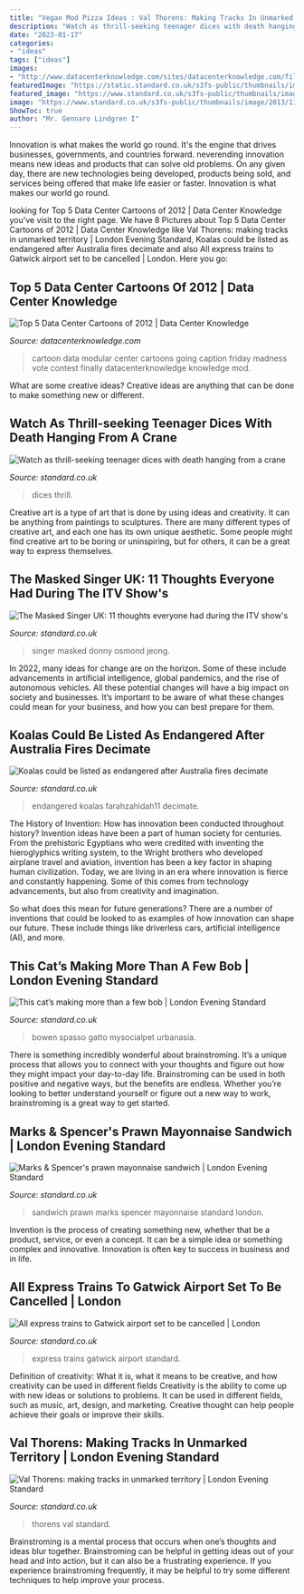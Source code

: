 ```yaml
---
title: "Vegan Mod Pizza Ideas : Val Thorens: Making Tracks In Unmarked Territory"
description: "Watch as thrill-seeking teenager dices with death hanging from a crane"
date: "2023-01-17"
categories:
- "ideas"
tags: ["ideas"]
images:
- "http://www.datacenterknowledge.com/sites/datacenterknowledge.com/files/wp-content/uploads/2012/05/green-mod.jpg"
featuredImage: "https://static.standard.co.uk/s3fs-public/thumbnails/image/2020/01/03/10/the-masked-singer-ep1-04.jpg"
featured_image: "https://www.standard.co.uk/s3fs-public/thumbnails/image/2014/10/09/18/James%20Bowen.jpg"
image: "https://www.standard.co.uk/s3fs-public/thumbnails/image/2013/11/27/13/gatex.jpg"
ShowToc: true
author: "Mr. Gennaro Lindgren I"
---
```



Innovation is what makes the world go round. It's the engine that drives businesses, governments, and countries forward. neverending innovation means new ideas and products that can solve old problems. On any given day, there are new technologies being developed, products being sold, and services being offered that make life easier or faster. Innovation is what makes our world go round.

	

		
looking for Top 5 Data Center Cartoons of 2012 | Data Center Knowledge you've visit to the right page. We have 8 Pictures about Top 5 Data Center Cartoons of 2012 | Data Center Knowledge like Val Thorens: making tracks in unmarked territory | London Evening Standard, Koalas could be listed as endangered after Australia fires decimate and also All express trains to Gatwick airport set to be cancelled | London. Here you go:
		
    
## Top 5 Data Center Cartoons Of 2012 | Data Center Knowledge

<img loading=lazy src="http://www.datacenterknowledge.com/sites/datacenterknowledge.com/files/wp-content/uploads/2012/05/green-mod.jpg" onerror="this.onerror=null;this.src='https://tse2.mm.bing.net/th?id=OIP.6RWtnhwwafqqCb22VfvWTgHaFu&amp;pid=15.1';" alt="Top 5 Data Center Cartoons of 2012 | Data Center Knowledge">

_Source: datacenterknowledge.com_

>cartoon data modular center cartoons going caption friday madness vote contest finally datacenterknowledge knowledge mod. 

	

What are some creative ideas?
Creative ideas are anything that can be done to make something new or different.

    
## Watch As Thrill-seeking Teenager Dices With Death Hanging From A Crane

<img loading=lazy src="https://www.standard.co.uk/s3fs-public/thumbnails/image/2014/02/19/18/crane3.jpg" onerror="this.onerror=null;this.src='https://tse1.mm.bing.net/th?id=OIP.eOuPT7B2Gv4dkCrWtJwMngHaE8&amp;pid=15.1';" alt="Watch as thrill-seeking teenager dices with death hanging from a crane">

_Source: standard.co.uk_

>dices thrill. 

	

Creative art is a type of art that is done by using ideas and creativity. It can be anything from paintings to sculptures. There are many different types of creative art, and each one has its own unique aesthetic. Some people might find creative art to be boring or uninspiring, but for others, it can be a great way to express themselves.

    
## The Masked Singer UK: 11 Thoughts Everyone Had During The ITV Show&#039;s

<img loading=lazy src="https://static.standard.co.uk/s3fs-public/thumbnails/image/2020/01/03/10/the-masked-singer-ep1-04.jpg" onerror="this.onerror=null;this.src='https://tse2.mm.bing.net/th?id=OIP.aYjxaIVSEhoDJOqjRgWjRQHaEz&amp;pid=15.1';" alt="The Masked Singer UK: 11 thoughts everyone had during the ITV show&#039;s">

_Source: standard.co.uk_

>singer masked donny osmond jeong. 

	

In 2022, many ideas for change are on the horizon. Some of these include advancements in artificial intelligence, global pandemics, and the rise of autonomous vehicles. All these potential changes will have a big impact on society and businesses. It’s important to be aware of what these changes could mean for your business, and how you can best prepare for them.

    
## Koalas Could Be Listed As Endangered After Australia Fires Decimate

<img loading=lazy src="https://static.standard.co.uk/s3fs-public/thumbnails/image/2020/01/13/11/koala130120-1.jpg" onerror="this.onerror=null;this.src='https://tse1.mm.bing.net/th?id=OIP.vm8hl-RTKigHXhWsnI1HrgHaE8&amp;pid=15.1';" alt="Koalas could be listed as endangered after Australia fires decimate">

_Source: standard.co.uk_

>endangered koalas farahzahidah11 decimate. 

	

The History of Invention: How has innovation been conducted throughout history?
Invention ideas have been a part of human society for centuries. From the prehistoric Egyptians who were credited with inventing the hieroglyphics writing system, to the Wright brothers who developed airplane travel and aviation, invention has been a key factor in shaping human civilization. 
Today, we are living in an era where innovation is fierce and constantly happening. Some of this comes from technology advancements, but also from creativity and imagination. 

So what does this mean for future generations? There are a number of inventions that could be looked to as examples of how innovation can shape our future. These include things like driverless cars, artificial intelligence (AI), and more.

    
## This Cat’s Making More Than A Few Bob | London Evening Standard

<img loading=lazy src="https://www.standard.co.uk/s3fs-public/thumbnails/image/2014/10/09/18/James%20Bowen.jpg" onerror="this.onerror=null;this.src='https://tse2.mm.bing.net/th?id=OIP.G6RJUsd4xDYPvkUm2w74SAHaE8&amp;pid=15.1';" alt="This cat’s making more than a few bob | London Evening Standard">

_Source: standard.co.uk_

>bowen spasso gatto mysocialpet urbanasia. 

	

There is something incredibly wonderful about brainstroming. It’s a unique process that allows you to connect with your thoughts and figure out how they might impact your day-to-day life. Brainstroming can be used in both positive and negative ways, but the benefits are endless. Whether you’re looking to better understand yourself or figure out a new way to work, brainstroming is a great way to get started.

    
## Marks &amp; Spencer&#039;s Prawn Mayonnaise Sandwich | London Evening Standard

<img loading=lazy src="https://static.standard.co.uk/s3fs-public/thumbnails/image/2012/03/12/15/~0523161.jpg" onerror="this.onerror=null;this.src='https://tse3.mm.bing.net/th?id=OIP.HHgd6VOanRl5JmoZS-wDigHaJ6&amp;pid=15.1';" alt="Marks &amp; Spencer&#039;s prawn mayonnaise sandwich | London Evening Standard">

_Source: standard.co.uk_

>sandwich prawn marks spencer mayonnaise standard london. 

	

Invention is the process of creating something new, whether that be a product, service, or even a concept. It can be a simple idea or something complex and innovative. Innovation is often key to success in business and in life.

    
## All Express Trains To Gatwick Airport Set To Be Cancelled | London

<img loading=lazy src="https://www.standard.co.uk/s3fs-public/thumbnails/image/2013/11/27/13/gatex.jpg" onerror="this.onerror=null;this.src='https://tse4.mm.bing.net/th?id=OIP.tos2EP41BEZpynx9UFSbbAHaE8&amp;pid=15.1';" alt="All express trains to Gatwick airport set to be cancelled | London">

_Source: standard.co.uk_

>express trains gatwick airport standard. 

	

Definition of creativity: What it is, what it means to be creative, and how creativity can be used in different fields
Creativity is the ability to come up with new ideas or solutions to problems. It can be used in different fields, such as music, art, design, and marketing. Creative thought can help people achieve their goals or improve their skills.

    
## Val Thorens: Making Tracks In Unmarked Territory | London Evening Standard

<img loading=lazy src="https://static.standard.co.uk/s3fs-public/thumbnails/image/2016/02/01/17/France.jpg" onerror="this.onerror=null;this.src='https://tse1.mm.bing.net/th?id=OIP.e1Kv2yk32IR7PZJiMe6-ugHaE8&amp;pid=15.1';" alt="Val Thorens: making tracks in unmarked territory | London Evening Standard">

_Source: standard.co.uk_

>thorens val standard. 

	

Brainstroming is a mental process that occurs when one’s thoughts and ideas blur together. Brainstroming can be helpful in getting ideas out of your head and into action, but it can also be a frustrating experience. If you experience brainstroming frequently, it may be helpful to try some different techniques to help improve your process.

